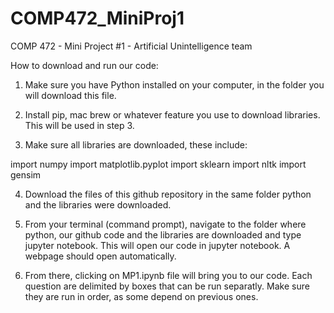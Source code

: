 # COMP472_MiniProj1
COMP 472 - Mini Project #1 - Artificial Unintelligence team

How to download and run our code:
1. Make sure you have Python installed on your computer, in the folder you will download this file.

2. Install pip, mac brew or whatever feature you use to download libraries. This will be used in step 3.

3. Make sure all libraries are downloaded, these include:

import numpy
import matplotlib.pyplot
import sklearn
import nltk
import gensim

4. Download the files of this github repository in the same folder python and the libraries were downloaded. 

5. From your terminal (command prompt), navigate to the folder where python, our github code and the libraries are downloaded and type jupyter notebook. This will open our code in jupyter notebook. A webpage should open automatically. 

6. From there, clicking on MP1.ipynb file will bring you to our code. Each question are delimited by boxes that can be run separatly. Make sure they are run in order, as some depend on previous ones.
